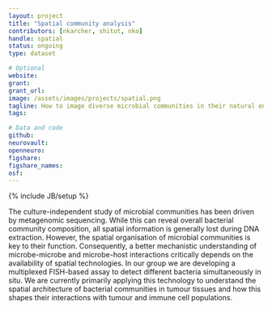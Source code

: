 ```yaml
---
layout: project
title: "Spatial community analysis"
contributors: [nkarcher, shitut, nko]
handle: spatial
status: ongoing
type: dataset

# Optional
website:
grant:
grant_url:
image: /assets/images/projects/spatial.png
tagline: How to image diverse microbial communities in their natural environment to reveal spatial community architectures?
tags: 

# Data and code
github: 
neurovault:
openneuro:
figshare:
figshare_names:
osf:
---
```

{% include JB/setup %}

The culture-independent study of microbial communities has been driven by metagenomic sequencing. While this can reveal overall bacterial community composition, all spatial information is generally lost during DNA extraction. However, the spatial organisation of microbial communities is key to their function. Consequently, a better mechanistic understanding of microbe-microbe and microbe-host interactions critically depends on the availability of spatial technologies. In our group we are developing a multiplexed FISH-based assay to detect different bacteria simultaneously in situ. We are currently primarily applying this technology to understand the spatial architecture of bacterial communities in tumour tissues and how this shapes their interactions with tumour and immune cell populations.

